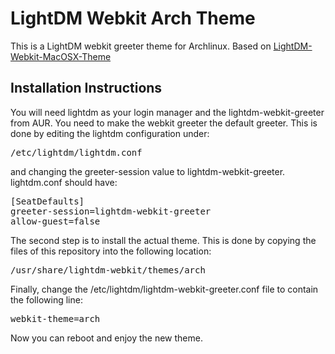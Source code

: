 LightDM Webkit Arch Theme
===========================

This is a LightDM webkit greeter theme for Archlinux. Based on [LightDM-Webkit-MacOSX-Theme](http://github.com/Wattos/LightDM-Webkit-MacOSX-Theme)

Installation Instructions
-------------------------
You will need lightdm as your login manager and the lightdm-webkit-greeter from AUR. You need to make the webkit greeter the default greeter. This is done by editing the lightdm configuration under:

<pre>
/etc/lightdm/lightdm.conf
</pre>

and changing the greeter-session value to lightdm-webkit-greeter. lightdm.conf should have:

<pre>
[SeatDefaults]
greeter-session=lightdm-webkit-greeter
allow-guest=false
</pre>

The second step is to install the actual theme. This is done by copying the files of this repository into the following location:

<pre>
/usr/share/lightdm-webkit/themes/arch
</pre>

Finally, change the /etc/lightdm/lightdm-webkit-greeter.conf file to contain the following line:

<pre>
webkit-theme=arch
</pre>

Now you can reboot and enjoy the new theme.
